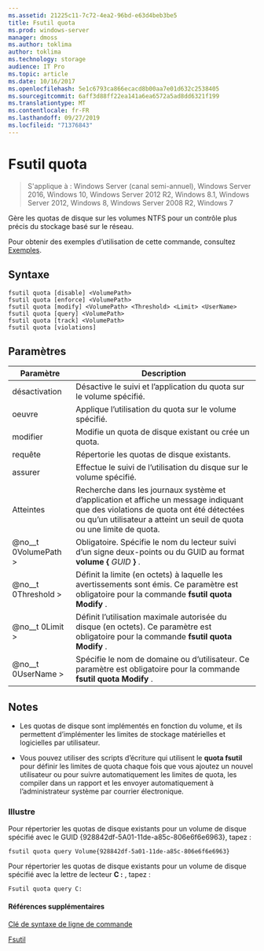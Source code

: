 ```yaml
---
ms.assetid: 21225c11-7c72-4ea2-96bd-e63d4beb3be5
title: Fsutil quota
ms.prod: windows-server
manager: dmoss
ms.author: toklima
author: toklima
ms.technology: storage
audience: IT Pro
ms.topic: article
ms.date: 10/16/2017
ms.openlocfilehash: 5e1c6793ca866ecacd8b00aa7e01d632c2538405
ms.sourcegitcommit: 6aff3d88ff22ea141a6ea6572a5ad8dd6321f199
ms.translationtype: MT
ms.contentlocale: fr-FR
ms.lasthandoff: 09/27/2019
ms.locfileid: "71376843"
---
```

# <a name="fsutil-quota"></a>Fsutil quota
>S'applique à : Windows Server (canal semi-annuel), Windows Server 2016, Windows 10, Windows Server 2012 R2, Windows 8.1, Windows Server 2012, Windows 8, Windows Server 2008 R2, Windows 7

Gère les quotas de disque sur les volumes NTFS pour un contrôle plus précis du stockage basé sur le réseau.

Pour obtenir des exemples d’utilisation de cette commande, consultez [Exemples](#BKMK_examples).

## <a name="syntax"></a>Syntaxe

```
fsutil quota [disable] <VolumePath>
fsutil quota [enforce] <VolumePath>
fsutil quota [modify] <VolumePath> <Threshold> <Limit> <UserName>
fsutil quota [query] <VolumePath>
fsutil quota [track] <VolumePath>
fsutil quota [violations]
```

## <a name="parameters"></a>Paramètres

|   Paramètre   |                                                                                    Description                                                                                    |
|---------------|-----------------------------------------------------------------------------------------------------------------------------------------------------------------------------------|
|    désactivation    |                                                         Désactive le suivi et l’application du quota sur le volume spécifié.                                                          |
|    oeuvre    |                                                                   Applique l’utilisation du quota sur le volume spécifié.                                                                   |
|    modifier     |                                                              Modifie un quota de disque existant ou crée un quota.                                                              |
|     requête     |                                                                            Répertorie les quotas de disque existants.                                                                            |
|     assurer     |                                                                    Effectue le suivi de l’utilisation du disque sur le volume spécifié.                                                                     |
|  Atteintes   | Recherche dans les journaux système et d’application et affiche un message indiquant que des violations de quota ont été détectées ou qu’un utilisateur a atteint un seuil de quota ou une limite de quota. |
| @no__t 0VolumePath > |                                  Obligatoire. Spécifie le nom du lecteur suivi d’un signe deux-points ou du GUID au format **volume {** <em>GUID</em> **}** .                                  |
| @no__t 0Threshold >  |                            Définit la limite (en octets) à laquelle les avertissements sont émis. Ce paramètre est obligatoire pour la commande **fsutil quota Modify** .                            |
|   @no__t 0Limit >    |                                Définit l’utilisation maximale autorisée du disque (en octets). Ce paramètre est obligatoire pour la commande **fsutil quota Modify** .                                |
|  @no__t 0UserName >  |                                      Spécifie le nom de domaine ou d’utilisateur. Ce paramètre est obligatoire pour la commande **fsutil quota Modify** .                                       |

## <a name="remarks"></a>Notes

-   Les quotas de disque sont implémentés en fonction du volume, et ils permettent d’implémenter les limites de stockage matérielles et logicielles par utilisateur.

-   Vous pouvez utiliser des scripts d’écriture qui utilisent le **quota fsutil** pour définir les limites de quota chaque fois que vous ajoutez un nouvel utilisateur ou pour suivre automatiquement les limites de quota, les compiler dans un rapport et les envoyer automatiquement à l’administrateur système par courrier électronique.

### <a name="BKMK_examples"></a>Illustre
Pour répertorier les quotas de disque existants pour un volume de disque spécifié avec le GUID {928842df-5A01-11de-a85c-806e6f6e6963}, tapez :

```
fsutil quota query Volume{928842df-5a01-11de-a85c-806e6f6e6963}
```

Pour répertorier les quotas de disque existants pour un volume de disque spécifié avec la lettre de lecteur **C :** , tapez :

```
Fsutil quota query C:
```

#### <a name="additional-references"></a>Références supplémentaires
[Clé de syntaxe de ligne de commande](Command-Line-Syntax-Key.md)

[Fsutil](Fsutil.md)


